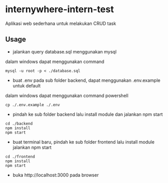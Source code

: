 # internywhere-intern-test

Aplikasi web sederhana untuk melakukan CRUD task

## Usage

- jalankan query database.sql menggunakan mysql

dalam windows dapat menggunakan command

```
mysql -u root -p < ./database.sql
```

- buat .env pada sub folder backend, dapat menggunakan .env.example untuk default

dalam windows dapat menggunakan command powershell

```
cp ./.env.example ./.env
```

- pindah ke sub folder backend lalu install module dan jalankan npm start

```
cd ./backend
npm install
npm start
```

- buat terminal baru, pindah ke sub folder frontend lalu install module jalankan npm start

```
cd ./frontend
npm install
npm start
```

- buka http://localhost:3000 pada browser